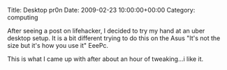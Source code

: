 Title: Desktop pr0n
Date: 2009-02-23 10:00:00+00:00
Category: computing

After seeing a post on lifehacker, I decided to try my hand at an uber desktop
setup. It is a bit different trying to do this on the Asus "It's not the size
but it's how you use it" EeePc.

  
  
  
This is what I came up with after about an hour of tweaking...i like it.

